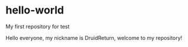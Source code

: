 # hello-world
My first repository for test


Hello everyone, my nickname is DruidReturn, welcome to my repository!
